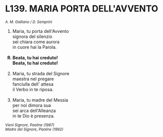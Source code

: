 # L139. MARIA PORTA DELL'AVVENTO

<sub><i>A. M. Galliano / D. Semprini</i></sub>
<ol>
	<li>Maria, tu porta dell'Avvento<br>
		signora del silenzio<br>
		sei chiara come aurora<br>
		in cuore hai la Parola.</li><br>
	<b><li type="A" value="18">Beata, tu hai creduto!<br>
		Beata, tu hai creduto!</li></b><br>
	<li value="2">Maria, tu strada del Signore<br>
		maestra nel pregare<br>
		fanciulla dell' attesa<br>
		il Verbo in te riposa.</li><br>
	<li>Maria, tu madre del Messia<br>
		per noi dimora sua<br>
		sei arca dell'Alleanza<br>
		in te Dio è presenza.</li>
</ol>
<sub><i>Vieni Signore, Paoline (1987)<br>Madre del Signore, Paoline (1992)</i></sub>
